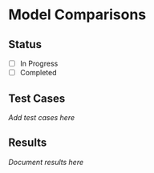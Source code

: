 # Model Comparisons

## Status
- [ ] In Progress
- [ ] Completed

## Test Cases
*Add test cases here*

## Results
*Document results here*
